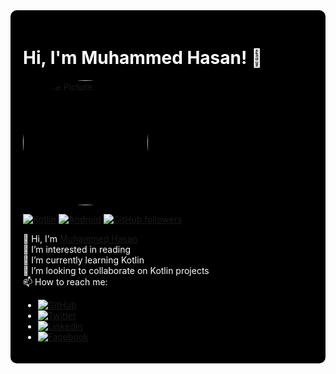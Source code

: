 <div style="background-color:black;color:white;padding:20px;border-radius:10px">

# Hi, I'm Muhammed Hasan! 👋

<a href="https://github.com/CodeByHasan">
  <img src="https://avatars.githubusercontent.com/u/175490975?s=400&u=449820fe8195b0ba9afedfab334cbd9f1e6ac735&v=4" alt="Profile Picture" width="200" height="200" style="border-radius:50%;">
</a>

[![Kotlin](https://img.shields.io/badge/Kotlin-7F52FF?style=flat&logo=kotlin&logoColor=white)](https://kotlinlang.org/)
[![Android](https://img.shields.io/badge/Android-3DDC84?style=flat&logo=android&logoColor=white)](https://source.android.com/)
[![GitHub followers](https://img.shields.io/github/followers/CodeByHasan?style=social)](https://github.com/CodeByHasan)

👋 Hi, I'm [Muhammed Hasan](https://twitter.com/minimalframer)  
👀 I’m interested in reading  
🌱 I’m currently learning Kotlin  
💞️ I’m looking to collaborate on Kotlin projects  
📫 How to reach me:

- [![GitHub](https://img.shields.io/badge/GitHub-@CodeByHasan-181717?style=flat&logo=github&logoColor=white)](https://github.com/CodeByHasan)
- [![Twitter](https://img.shields.io/badge/Twitter-@minimalframer-1DA1F2?style=flat&logo=twitter&logoColor=white)](https://twitter.com/minimalframer)
- [![LinkedIn](https://img.shields.io/badge/LinkedIn-@minimalframer-0077B5?style=flat&logo=linkedin&logoColor=white)](https://www.linkedin.com/in/minimalframer)
- [![Facebook](https://img.shields.io/badge/Facebook-@mr.jihad.hasan-1877F2?style=flat&logo=facebook&logoColor=white)](https://www.facebook.com/mr.jihad.hasan)

</div>
